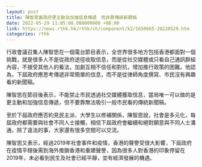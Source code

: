 ```yaml
---
layout: post
title: 陳智思冀政府更主動及加強信息傳遞　而非靠傳統新聞稿
date: 2022-05-29 11:05:08.000000000 +08:00
link: https://news.rthk.hk/rthk/ch/component/k2/1650665-20220529.htm
categories: rthk
---
```


行政會議召集人陳智思在一個電台節目表示，全世界很多地方包括香港都面對一個挑戰，就是很多人不是從政府途徑收取信息，而是從社交媒體或只看自己通訊群組內容，不接受其他人的看法，加劇互相不信任和對抗，增加推行政策的困難。他認為，下屆政府應思考傳遞非常簡單的信息，而不是從律師角度撰寫、市民沒有興趣看的新聞稿。

陳智思在節目後表示，不能禁止市民透過社交媒體獲取信息，當局唯一可以做的是更主動和加強信息傳遞，但不要靠無法吸引一般市民看的傳統新聞稿。

至於下屆政府應否約見民主派、大學生以修補關係，陳智思說，社會是多元化，每屆政府都需要與社會不同人士接觸，相信下屆政府會繼續和絕對願意與不同人士溝通，除了違法的事，大家還有很多空間可以交流。

陳智思又表示，經過2019年社會事件和疫情，香港的聲譽受很大影響，下屆政府在疫情平穩後需到海外推銷香港和重建聲譽，因為很多人對香港的印象停留在2019年，未必看到民生及社會已經平靜，並有經濟發展的機遇。

